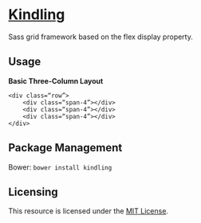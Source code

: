 # [Kindling](http://timothylong.com/kindling)

Sass grid framework based on the flex display property.

## Usage

**Basic Three-Column Layout**

```
<div class=“row”>
	<div class=“span-4”></div>
	<div class=“span-4”></div>
	<div class=“span-4”></div>
</div>
```

## Package Management

Bower: ```bower install kindling```

## Licensing

This resource is licensed under the [MIT License](https://github.com/timothylong/kindling/blob/master/license.md).
